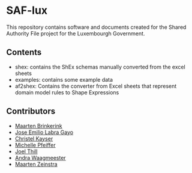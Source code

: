 # SAF-lux

This repository contains software and documents created for the Shared Authority File project for the Luxembourgh Government.

## Contents

- shex: contains the ShEx schemas manually converted from the excel sheets
- examples: contains some example data
- af2shex: Contains the converter from Excel sheets that represent domain model rules to Shape Expressions

## Contributors

- [Maarten Brinkerink]()
- [Jose Emilio Labra Gayo](http://labra.weso.es)
- [Christel Kayser]()
- [Michelle Pfeiffer]()
- [Joel Thill]()
- [Andra Waagmeester](https://github.com/andrawaag)
- [Maarten Zeinstra](https://github.com/mzeinstra)
